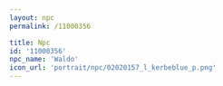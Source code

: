 ```yaml
---
layout: npc
permalink: /11000356

title: Npc
id: '11000356'
npc_name: 'Waldo'
icon_url: 'portrait/npc/02020157_l_kerbeblue_p.png'
---
```

